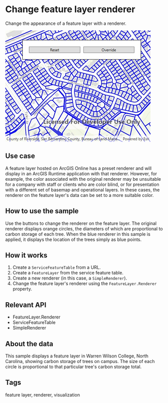 # Change feature layer renderer

Change the appearance of a feature layer with a renderer.

![Image of change feature layer renderer](ChangeFeatureLayerRenderer.jpg)

## Use case

A feature layer hosted on ArcGIS Online has a preset renderer and will display in an ArcGIS Runtime application with that renderer. However, for example, the color associated with the original renderer may be unsuitable for a company with staff or clients who are color blind, or for presentation with a different set of basemap and operational layers. In these cases, the renderer on the feature layer's data can be set to a more suitable color.

## How to use the sample

Use the buttons to change the renderer on the feature layer. The original renderer displays orange circles, the diameters of which are proportional to carbon storage of each tree. When the blue renderer in this sample is applied, it displays the location of the trees simply as blue points.

## How it works

1. Create a `ServiceFeatureTable` from a URL.
2. Create a `FeatureLayer` from the service feature table.
3. Create a new renderer (in this case, a `SimpleRenderer`).
4. Change the feature layer's renderer using  the `FeatureLayer.Renderer` property.

## Relevant API

* FeatureLayer.Renderer
* ServiceFeatureTable
* SimpleRenderer

## About the data

This sample displays a feature layer in Warren Wilson College, North Carolina, showing carbon storage of trees on campus. The size of each circle is proportional to that particular tree's carbon storage total.

## Tags

feature layer, renderer, visualization